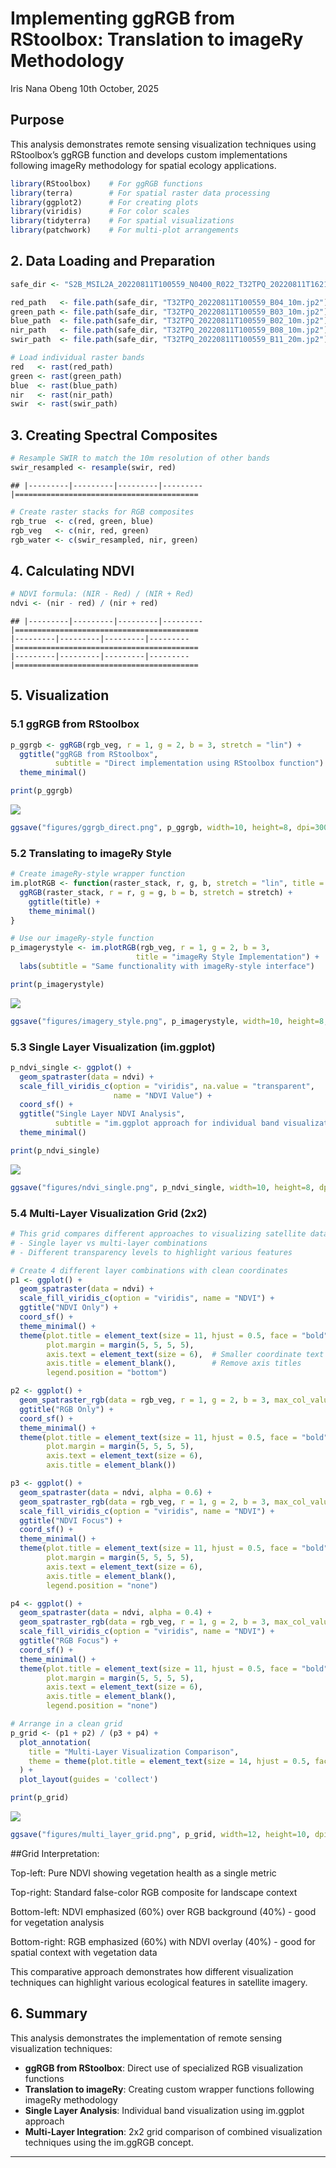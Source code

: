 Implementing ggRGB from RStoolbox: Translation to imageRy Methodology
================
Iris Nana Obeng
10th October, 2025

## Purpose

This analysis demonstrates remote sensing visualization techniques using
RStoolbox’s ggRGB function and develops custom implementations following
imageRy methodology for spatial ecology applications.

``` r
library(RStoolbox)    # For ggRGB functions
library(terra)        # For spatial raster data processing
library(ggplot2)      # For creating plots
library(viridis)      # For color scales
library(tidyterra)    # For spatial visualizations
library(patchwork)    # For multi-plot arrangements
```

## 2. Data Loading and Preparation

``` r
safe_dir <- "S2B_MSIL2A_20220811T100559_N0400_R022_T32TPQ_20220811T162101.SAFE"

red_path   <- file.path(safe_dir, "T32TPQ_20220811T100559_B04_10m.jp2")    # Red band
green_path <- file.path(safe_dir, "T32TPQ_20220811T100559_B03_10m.jp2")    # Green band
blue_path  <- file.path(safe_dir, "T32TPQ_20220811T100559_B02_10m.jp2")    # Blue band
nir_path   <- file.path(safe_dir, "T32TPQ_20220811T100559_B08_10m.jp2")    # Near-Infrared band
swir_path  <- file.path(safe_dir, "T32TPQ_20220811T100559_B11_20m.jp2")    # SWIR band

# Load individual raster bands
red   <- rast(red_path)
green <- rast(green_path)
blue  <- rast(blue_path)
nir   <- rast(nir_path)
swir  <- rast(swir_path)
```

## 3. Creating Spectral Composites

``` r
# Resample SWIR to match the 10m resolution of other bands
swir_resampled <- resample(swir, red)
```

    ## |---------|---------|---------|---------|=========================================                                          

``` r
# Create raster stacks for RGB composites
rgb_true  <- c(red, green, blue)
rgb_veg   <- c(nir, red, green)
rgb_water <- c(swir_resampled, nir, green)
```

## 4. Calculating NDVI

``` r
# NDVI formula: (NIR - Red) / (NIR + Red)
ndvi <- (nir - red) / (nir + red)
```

    ## |---------|---------|---------|---------|=========================================                                          |---------|---------|---------|---------|=========================================                                          |---------|---------|---------|---------|=========================================                                          

## 5. Visualization

### 5.1 ggRGB from RStoolbox

``` r
p_ggrgb <- ggRGB(rgb_veg, r = 1, g = 2, b = 3, stretch = "lin") +
  ggtitle("ggRGB from RStoolbox",
          subtitle = "Direct implementation using RStoolbox function") +
  theme_minimal()

print(p_ggrgb)
```

![](ggRGB_translation_to_imageRy_files/figure-gfm/ggRGB-direct-1.png)<!-- -->

``` r
ggsave("figures/ggrgb_direct.png", p_ggrgb, width=10, height=8, dpi=300)
```

### 5.2 Translating to imageRy Style

``` r
# Create imageRy-style wrapper function
im.plotRGB <- function(raster_stack, r, g, b, stretch = "lin", title = "") {
  ggRGB(raster_stack, r = r, g = g, b = b, stretch = stretch) +
    ggtitle(title) +
    theme_minimal()
}

# Use our imageRy-style function
p_imagerystyle <- im.plotRGB(rgb_veg, r = 1, g = 2, b = 3, 
                            title = "imageRy Style Implementation") +
  labs(subtitle = "Same functionality with imageRy-style interface")

print(p_imagerystyle)
```

![](ggRGB_translation_to_imageRy_files/figure-gfm/translate-imagery-1.png)<!-- -->

``` r
ggsave("figures/imagery_style.png", p_imagerystyle, width=10, height=8, dpi=300)
```

### 5.3 Single Layer Visualization (im.ggplot)

``` r
p_ndvi_single <- ggplot() +
  geom_spatraster(data = ndvi) +
  scale_fill_viridis_c(option = "viridis", na.value = "transparent",
                       name = "NDVI Value") +
  coord_sf() +
  ggtitle("Single Layer NDVI Analysis",
          subtitle = "im.ggplot approach for individual band visualization") +
  theme_minimal()

print(p_ndvi_single)
```

![](ggRGB_translation_to_imageRy_files/figure-gfm/single-layer-1.png)<!-- -->

``` r
ggsave("figures/ndvi_single.png", p_ndvi_single, width=10, height=8, dpi=300)
```

### 5.4 Multi-Layer Visualization Grid (2x2)

``` r
# This grid compares different approaches to visualizing satellite data:
# - Single layer vs multi-layer combinations
# - Different transparency levels to highlight various features

# Create 4 different layer combinations with clean coordinates
p1 <- ggplot() +
  geom_spatraster(data = ndvi) +
  scale_fill_viridis_c(option = "viridis", name = "NDVI") +
  ggtitle("NDVI Only") +
  coord_sf() +
  theme_minimal() +
  theme(plot.title = element_text(size = 11, hjust = 0.5, face = "bold"),
        plot.margin = margin(5, 5, 5, 5),
        axis.text = element_text(size = 6),  # Smaller coordinate text
        axis.title = element_blank(),        # Remove axis titles
        legend.position = "bottom")

p2 <- ggplot() +
  geom_spatraster_rgb(data = rgb_veg, r = 1, g = 2, b = 3, max_col_value = 3000) +
  ggtitle("RGB Only") +
  coord_sf() +
  theme_minimal() +
  theme(plot.title = element_text(size = 11, hjust = 0.5, face = "bold"),
        plot.margin = margin(5, 5, 5, 5),
        axis.text = element_text(size = 6),
        axis.title = element_blank())

p3 <- ggplot() +
  geom_spatraster(data = ndvi, alpha = 0.6) +
  geom_spatraster_rgb(data = rgb_veg, r = 1, g = 2, b = 3, max_col_value = 3000, alpha = 0.4) +
  scale_fill_viridis_c(option = "viridis", name = "NDVI") +
  ggtitle("NDVI Focus") +
  coord_sf() +
  theme_minimal() +
  theme(plot.title = element_text(size = 11, hjust = 0.5, face = "bold"),
        plot.margin = margin(5, 5, 5, 5),
        axis.text = element_text(size = 6),
        axis.title = element_blank(),
        legend.position = "none")

p4 <- ggplot() +
  geom_spatraster(data = ndvi, alpha = 0.4) +
  geom_spatraster_rgb(data = rgb_veg, r = 1, g = 2, b = 3, max_col_value = 3000, alpha = 0.6) +
  scale_fill_viridis_c(option = "viridis", name = "NDVI") +
  ggtitle("RGB Focus") +
  coord_sf() +
  theme_minimal() +
  theme(plot.title = element_text(size = 11, hjust = 0.5, face = "bold"),
        plot.margin = margin(5, 5, 5, 5),
        axis.text = element_text(size = 6),
        axis.title = element_blank(),
        legend.position = "none")

# Arrange in a clean grid
p_grid <- (p1 + p2) / (p3 + p4) +
  plot_annotation(
    title = "Multi-Layer Visualization Comparison",
    theme = theme(plot.title = element_text(size = 14, hjust = 0.5, face = "bold"))
  ) +
  plot_layout(guides = 'collect')

print(p_grid)
```

![](ggRGB_translation_to_imageRy_files/figure-gfm/multi-layer-grid-1.png)<!-- -->

``` r
ggsave("figures/multi_layer_grid.png", p_grid, width=12, height=10, dpi=300)
```

\##Grid Interpretation:

Top-left: Pure NDVI showing vegetation health as a single metric

Top-right: Standard false-color RGB composite for landscape context

Bottom-left: NDVI emphasized (60%) over RGB background (40%) - good for
vegetation analysis

Bottom-right: RGB emphasized (60%) with NDVI overlay (40%) - good for
spatial context with vegetation data

This comparative approach demonstrates how different visualization
techniques can highlight various ecological features in satellite
imagery.

## 6. Summary

This analysis demonstrates the implementation of remote sensing
visualization techniques:

- **ggRGB from RStoolbox**: Direct use of specialized RGB visualization
  functions
- **Translation to imageRy**: Creating custom wrapper functions
  following imageRy methodology
- **Single Layer Analysis**: Individual band visualization using
  im.ggplot approach
- **Multi-Layer Integration**: 2x2 grid comparison of combined
  visualization techniques using the im.ggRGB concept.

------------------------------------------------------------------------
